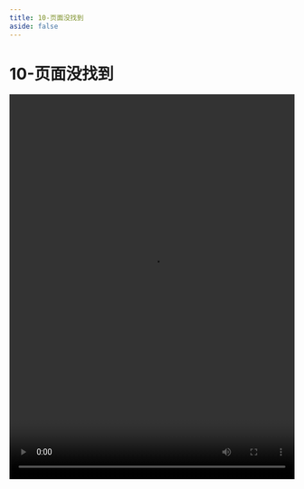 ```yaml
---
title: 10-页面没找到
aside: false
---
```


# 10-页面没找到

<video autoplay src="http://qn.chinavanes.com/nextjs14/10-页面没找到.mp4" controls controlsList="nodownload" width="100%" height="680"/>
